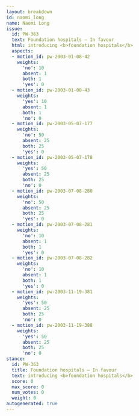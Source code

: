 ```yaml
---
layout: breakdown
id: naomi_long
name: Naomi Long
issue:
  id: PW-363
  text: Foundation hospitals — In favour
  html: introducing <b>foundation hospitals</b>
  aspects:
  - motion_id: pw-2003-01-08-42
    weights:
      'no': 10
      absent: 1
      both: 1
      'yes': 0
  - motion_id: pw-2003-01-08-43
    weights:
      'yes': 10
      absent: 1
      both: 1
      'no': 0
  - motion_id: pw-2003-05-07-177
    weights:
      'no': 50
      absent: 25
      both: 25
      'yes': 0
  - motion_id: pw-2003-05-07-178
    weights:
      'yes': 50
      absent: 25
      both: 25
      'no': 0
  - motion_id: pw-2003-07-08-280
    weights:
      'no': 50
      absent: 25
      both: 25
      'yes': 0
  - motion_id: pw-2003-07-08-281
    weights:
      'no': 10
      absent: 1
      both: 1
      'yes': 0
  - motion_id: pw-2003-07-08-282
    weights:
      'no': 10
      absent: 1
      both: 1
      'yes': 0
  - motion_id: pw-2003-11-19-381
    weights:
      'yes': 50
      absent: 25
      both: 25
      'no': 0
  - motion_id: pw-2003-11-19-388
    weights:
      'yes': 50
      absent: 25
      both: 25
      'no': 0
stance:
  id: PW-363
  title: Foundation hospitals — In favour
  text: introducing <b>foundation hospitals</b>
  score: 0
  max_score: 0
  num_votes: 0
  weight: 0
autogenerated: true
---
```

